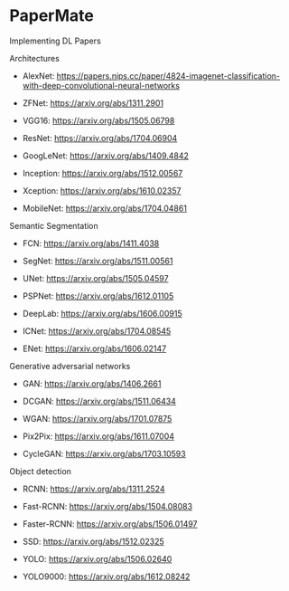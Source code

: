 # PaperMate
Implementing DL Papers

Architectures

-   AlexNet: <https://papers.nips.cc/paper/4824-imagenet-classification-with-deep-convolutional-neural-networks>

-   ZFNet: <https://arxiv.org/abs/1311.2901>

-   VGG16: <https://arxiv.org/abs/1505.06798>

-   ResNet: <https://arxiv.org/abs/1704.06904>

-   GoogLeNet: <https://arxiv.org/abs/1409.4842>

-   Inception: <https://arxiv.org/abs/1512.00567>

-   Xception: <https://arxiv.org/abs/1610.02357>

-   MobileNet: <https://arxiv.org/abs/1704.04861>

Semantic Segmentation

-   FCN: <https://arxiv.org/abs/1411.4038>

-   SegNet: <https://arxiv.org/abs/1511.00561>

-   UNet: <https://arxiv.org/abs/1505.04597>

-   PSPNet: <https://arxiv.org/abs/1612.01105>

-   DeepLab: <https://arxiv.org/abs/1606.00915>

-   ICNet: <https://arxiv.org/abs/1704.08545>

-   ENet: <https://arxiv.org/abs/1606.02147>

Generative adversarial networks

-   GAN: <https://arxiv.org/abs/1406.2661>

-   DCGAN: <https://arxiv.org/abs/1511.06434>

-   WGAN: <https://arxiv.org/abs/1701.07875>

-   Pix2Pix: <https://arxiv.org/abs/1611.07004>

-   CycleGAN: <https://arxiv.org/abs/1703.10593>

Object detection

-   RCNN: <https://arxiv.org/abs/1311.2524>

-   Fast-RCNN: <https://arxiv.org/abs/1504.08083>

-   Faster-RCNN: <https://arxiv.org/abs/1506.01497>

-   SSD: <https://arxiv.org/abs/1512.02325>

-   YOLO: <https://arxiv.org/abs/1506.02640>

-   YOLO9000: <https://arxiv.org/abs/1612.08242>
